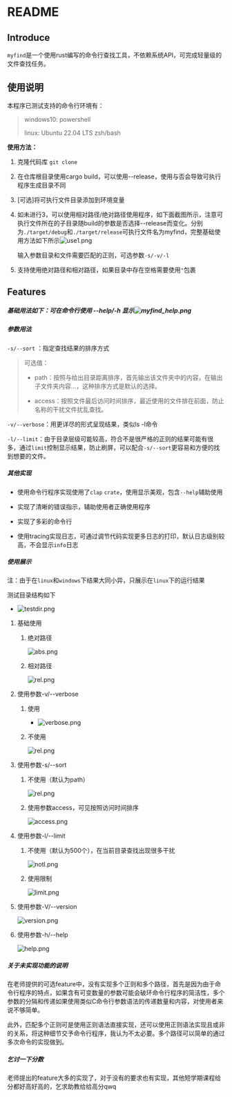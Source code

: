 # README

## Introduce

`myfind`是一个使用rust编写的命令行查找工具，不依赖系统API，可完成轻量级的文件查找任务。

## 使用说明

本程序已测试支持的命令行环境有：

> windows10: powershell
> 
> linux: Ubuntu 22.04 LTS zsh/bash

**使用方法：**

1. 克隆代码库 `git clone`

2. 在仓库根目录使用cargo build，可以使用--release，使用与否会导致可执行程序生成目录不同

3. [可选]将可执行文件目录添加到环境变量

4. 如未进行3，可以使用相对路径/绝对路径使用程序，如下面截图所示，注意可执行文件所在的子目录随build的参数是否选择--release而变化。分别为`./target/debug`和`./target/release`可执行文件名为myfind，完整基础使用方法如下所示![use1.png](https://img1.imgtp.com/2023/09/05/YpEc9hmN.png)
   
   输入参数目录和文件需要匹配的正则，可选参数`-s/-v/-l`

5. 支持使用绝对路径和相对路径，如果目录中存在空格需要使用`"`包裹

## Features

##### 基础用法如下：可在命令行使用 --help/-h 显示![myfind_help.png](https://img1.imgtp.com/2023/09/05/wbWLnwsC.png)

##### 参数用法

`-s/--sort` ：指定查找结果的排序方式

> 可选值：
> 
> - path：按照与给出目录距离排序，首先输出该文件夹中的内容，在输出子文件夹内容...，这种排序方式是默认的选择。
> 
> - access：按照文件最后访问时间排序，最近使用的文件排在前面，防止名称的干扰文件扰乱查找。

`-v/--verbose`：用更详尽的形式呈现结果，类似ls -l命令

`-l/--limit`：由于目录层级可能较高，符合不是很严格的正则的结果可能有很多，通过`limit`控制显示结果，防止刷屏，可以配合`-s/--sort`更容易和方便的找到想要的文件。

##### 其他实现

- 使用命令行程序实现使用了`clap` `crate`，使用显示美观，包含`--help`辅助使用

- 实现了清晰的错误指示，辅助使用者正确使用程序

- 实现了多彩的命令行

- 使用tracing实现日志，可通过调节代码实现更多日志的打印，默认日志级别较高，不会显示`info`日志



##### 使用展示

注：由于在`linux`和`windows`下结果大同小异，只展示在`linux`下的运行结果

测试目录结构如下

- <img title="" src="https://img1.imgtp.com/2023/09/05/zeXqcVMR.png" alt="testdir.png" data-align="inline">
1. 基础使用
   
   1. 绝对路径
      
      ![abs.png](https://img1.imgtp.com/2023/09/05/jvlkYFss.png)
   
   2. 相对路径
      
      ![rel.png](https://img1.imgtp.com/2023/09/05/XGZYxnfW.png)

2. 使用参数-v/--verbose
   
   1. 使用
      
      - ![verbose.png](https://img1.imgtp.com/2023/09/05/Vsm6oMwN.png)
   
   2. 不使用
      
      ![rel.png](https://img1.imgtp.com/2023/09/05/XGZYxnfW.png)

3. 使用参数-s/--sort
   
   1. 不使用（默认为path）
      
      ![rel.png](https://img1.imgtp.com/2023/09/05/XGZYxnfW.png)
   
   2. 使用参数access，可见按照访问时间排序
      
      ![access.png](https://img1.imgtp.com/2023/09/05/nqF9KH6U.png)

4. 使用参数-l/--limit
   
   1. 不使用（默认为500个），在当前目录查找出现很多干扰
      
      ![notl.png](https://img1.imgtp.com/2023/09/05/ebY4LdUF.png)
   
   2. 使用限制
      
      ![limit.png](https://img1.imgtp.com/2023/09/05/Bjm5qfnJ.png)

5. 使用参数-V/--version
   
   ![version.png](https://img1.imgtp.com/2023/09/05/uMuuy61g.png)

6. 使用参数-h/--help
   
   ![help.png](https://img1.imgtp.com/2023/09/05/6jkFpZ0k.png)

##### 关于未实现功能的说明

在老师提供的可选feature中，没有实现多个正则和多个路径，首先是因为由于命令行程序的特点，如果含有可变数量的参数可能会破环命令行程序的简洁性，多个参数的分隔和传递如果使用类似C命令行参数语法的传递数量和内容，对使用者来说不够简单。

此外，匹配多个正则可是使用正则语法直接实现，还可以使用正则语法实现且或非的关系，将这种细节交予命令行程序，我认为不太必要。多个路径可以简单的通过多次命令的实现做到。

##### 乞讨一下分数

老师提出的feature大多的实现了，对于没有的要求也有实现，其他短学期课程给分都好高好高的，乞求助教给给高分qwq


